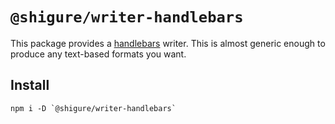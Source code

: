 # `@shigure/writer-handlebars`

This package provides a [handlebars](https://handlebarsjs.com/) writer. This is almost generic enough to produce any text-based formats you want.

## Install
```
npm i -D `@shigure/writer-handlebars`
```
